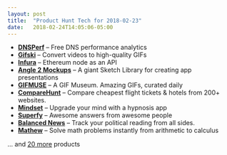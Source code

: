 ```yaml
---
layout: post
title:  "Product Hunt Tech for 2018-02-23"
date:   2018-02-24T14:05:06-05:00
---
```


* **[DNSPerf](https://www.producthunt.com/posts/dnsperf?utm_campaign=producthunt-api&utm_medium=api&utm_source=Application%3A+Daily+Digest+RSS+%28ID%3A+3202%29)** – Free DNS performance analytics
* **[Gifski](https://www.producthunt.com/posts/gifski?utm_campaign=producthunt-api&utm_medium=api&utm_source=Application%3A+Daily+Digest+RSS+%28ID%3A+3202%29)** – Convert videos to high-quality GIFs
* **[Infura](https://www.producthunt.com/posts/infura?utm_campaign=producthunt-api&utm_medium=api&utm_source=Application%3A+Daily+Digest+RSS+%28ID%3A+3202%29)** – Ethereum node as an API
* **[Angle 2 Mockups](https://www.producthunt.com/posts/angle-2-mockups?utm_campaign=producthunt-api&utm_medium=api&utm_source=Application%3A+Daily+Digest+RSS+%28ID%3A+3202%29)** – A giant Sketch Library for creating app presentations
* **[GIFMUSE](https://www.producthunt.com/posts/gifmuse?utm_campaign=producthunt-api&utm_medium=api&utm_source=Application%3A+Daily+Digest+RSS+%28ID%3A+3202%29)** – A GIF Museum. Amazing GIFs, curated daily
* **[CompareHunt](https://www.producthunt.com/posts/comparehunt?utm_campaign=producthunt-api&utm_medium=api&utm_source=Application%3A+Daily+Digest+RSS+%28ID%3A+3202%29)** – Compare cheapest flight tickets & hotels from 200+ websites.
* **[Mindset](https://www.producthunt.com/posts/mindset-3?utm_campaign=producthunt-api&utm_medium=api&utm_source=Application%3A+Daily+Digest+RSS+%28ID%3A+3202%29)** – Upgrade your mind with a hypnosis app
* **[Superfy](https://www.producthunt.com/posts/superfy?utm_campaign=producthunt-api&utm_medium=api&utm_source=Application%3A+Daily+Digest+RSS+%28ID%3A+3202%29)** – Awesome answers from awesome people
* **[Balanced News](https://www.producthunt.com/posts/balanced-news?utm_campaign=producthunt-api&utm_medium=api&utm_source=Application%3A+Daily+Digest+RSS+%28ID%3A+3202%29)** – Track your political reading from all sides.
* **[Mathew](https://www.producthunt.com/posts/mathew?utm_campaign=producthunt-api&utm_medium=api&utm_source=Application%3A+Daily+Digest+RSS+%28ID%3A+3202%29)** – Solve math problems instantly from arithmetic to calculus

… and [20 more](https://www.producthunt.com/tech) products